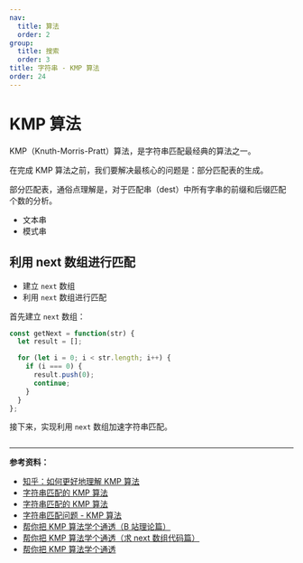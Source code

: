 ```yaml
---
nav:
  title: 算法
  order: 2
group:
  title: 搜索
  order: 3
title: 字符串 - KMP 算法
order: 24
---
```


# KMP 算法

KMP（Knuth-Morris-Pratt）算法，是字符串匹配最经典的算法之一。

在完成 KMP 算法之前，我们要解决最核心的问题是：部分匹配表的生成。

部分匹配表，通俗点理解是，对于匹配串（dest）中所有字串的前缀和后缀匹配个数的分析。

- 文本串
- 模式串

## 利用 next 数组进行匹配

- 建立 `next` 数组
- 利用 `next` 数组进行匹配

首先建立 `next` 数组：

```js
const getNext = function(str) {
  let result = [];

  for (let i = 0; i < str.length; i++) {
    if (i === 0) {
      result.push(0);
      continue;
    }
  }
};
```

接下来，实现利用 `next` 数组加速字符串匹配。

```js
```

---

**参考资料：**

- [知乎：如何更好地理解 KMP 算法](https://www.zhihu.com/question/21923021)
- [字符串匹配的 KMP 算法](http://www.ruanyifeng.com/blog/2013/05/Knuth%E2%80%93Morris%E2%80%93Pratt_algorithm.html)
- [字符串匹配的 KMP 算法](http://www.ruanyifeng.com/blog/2013/05/Knuth%E2%80%93Morris%E2%80%93Pratt_algorithm.html)
- [字符串匹配问题 - KMP 算法](https://juejin.im/post/6844904134861127688)
- [帮你把 KMP 算法学个通透（B 站理论篇）](https://www.bilibili.com/video/BV1PD4y1o7nd/)
- [帮你把 KMP 算法学个通透（求 next 数组代码篇）](https://www.bilibili.com/video/BV1M5411j7Xx)
- [帮你把 KMP 算法学个通透](https://leetcode-cn.com/problems/implement-strstr/solution/bang-ni-ba-kmpsuan-fa-xue-ge-tong-tou-ming-ming-ba/)
